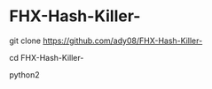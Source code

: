 # FHX-Hash-Killer-

git clone https://github.com/ady08/FHX-Hash-Killer-

cd FHX-Hash-Killer-

python2 
